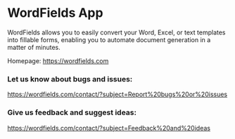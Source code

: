 # WordFields App
WordFields allows you to easily convert your Word, Excel, or text templates into fillable forms, enabling you to automate document generation in a matter of minutes.

Homepage: https://wordfields.com

### Let us know about bugs and issues: 
https://wordfields.com/contact/?subject=Report%20bugs%20or%20issues

### Give us feedback and suggest ideas: 
https://wordfields.com/contact/?subject=Feedback%20and%20ideas
